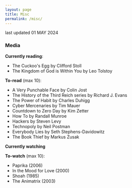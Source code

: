 ```yaml
---
layout: page
title: Misc
permalink: /misc/
---
```


last updated 01 MAY 2024

### Media
**Currently reading**:
- The Cuckoo's Egg by Clifford Stoll
- The Kingdom of God is Within You by Leo Tolstoy

**To-read** (max 10):
- A Very Punchable Face by Colin Jost
- The History of the Third Reich series by Richard J. Evans
- The Power of Habit by Charles Duhigg
- Cyber Mercenaries by Tim Mauer
- Countdown to Zero Day by Kim Zetter
- How To by Randall Munroe
- Hackers by Steven Levy
- Technopoly by Neil Postman
- Everybody Lies by Seth Stephens-Davidowitz
- The Book Thief by Markus Zusak

**Currently watching**


**To-watch** (max 10):
- Paprika (2006)
- In the Mood for Love (2000)
- Shoah (1985)
- The Animatrix (2003)